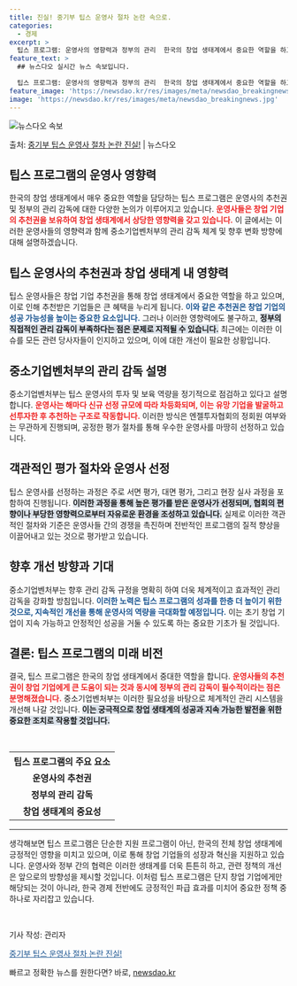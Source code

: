 ```yaml
---
title: 진실! 중기부 팁스 운영사 절차 논란 속으로.
categories:
  - 경제
excerpt: >
  팁스 프로그램: 운영사의 영향력과 정부의 관리  한국의 창업 생태계에서 중요한 역할을 하고 있는 팁스 프로그…
feature_text: >
  ## 뉴스다오 실시간 뉴스 속보입니다.

  팁스 프로그램: 운영사의 영향력과 정부의 관리  한국의 창업 생태계에서 중요한 역할을 하고 있는 팁스 프로그…
feature_image: 'https://newsdao.kr/res/images/meta/newsdao_breakingnews.jpg'
image: 'https://newsdao.kr/res/images/meta/newsdao_breakingnews.jpg'
---
```


![뉴스다오 속보](https://newsdao.kr/res/images/meta/newsdao_breakingnews.jpg)

<p>출처: <a href="https://newsdao.kr/5072" rel="dofollow">중기부 팁스 운영사 절차 논란 진실!</a> | 뉴스다오</p>

<h2 data-ke-size="size26">팁스 프로그램의 운영사 영향력</h2>

<p data-ke-size="size16">한국의 창업 생태계에서 매우 중요한 역할을 담당하는 팁스 프로그램은 운영사의 추천권 및 정부의 관리 감독에 대한 다양한 논의가 이루어지고 있습니다. <b><span style="color: #ee2323;">운영사들은 창업 기업의 추천권을 보유하여 창업 생태계에서 상당한 영향력을 갖고 있습니다.</span></b> 이 글에서는 이러한 운영사들의 영향력과 함께 중소기업벤처부의 관리 감독 체계 및 향후 변화 방향에 대해 설명하겠습니다.</p>

<h2 data-ke-size="size26">팁스 운영사의 추천권과 창업 생태계 내 영향력</h2>

<p data-ke-size="size16">팁스 운영사들은 창업 기업 추천권을 통해 창업 생태계에서 중요한 역할을 하고 있으며, 이로 인해 추천받은 기업들은 큰 혜택을 누리게 됩니다. <b><span style="color: #1a5490;">이와 같은 추천권은 창업 기업의 성공 가능성을 높이는 중요한 요소입니다.</span></b> 그러나 이러한 영향력에도 불구하고, <b><span style="background-color: #21538527;">정부의 직접적인 관리 감독이 부족하다는 점은 문제로 지적될 수 있습니다.</span></b> 최근에는 이러한 이슈를 모든 관련 당사자들이 인지하고 있으며, 이에 대한 개선이 필요한 상황입니다.</p>

<h2 data-ke-size="size26">중소기업벤처부의 관리 감독 설명</h2>

<p data-ke-size="size16">중소기업벤처부는 팁스 운영사의 투자 및 보육 역량을 정기적으로 점검하고 있다고 설명합니다. <b><span style="color: #ee2323;">운영사는 해마다 신규 선정 규모에 따라 차등화되며, 이는 유망 기업을 발굴하고 선투자한 후 추천하는 구조로 작동합니다.</span></b> 이러한 방식은 엔젤투자협회의 정회원 여부와는 무관하게 진행되며, 공정한 평가 절차를 통해 우수한 운영사를 마땅히 선정하고 있습니다.</p>

<h2 data-ke-size="size26">객관적인 평가 절차와 운영사 선정</h2>

<p data-ke-size="size16">팁스 운영사를 선정하는 과정은 주로 서면 평가, 대면 평가, 그리고 현장 실사 과정을 포함하여 진행됩니다. <b><span style="background-color: #21538527;">이러한 과정을 통해 높은 평가를 받은 운영사가 선정되며, 협회의 편향이나 부당한 영향력으로부터 자유로운 환경을 조성하고 있습니다.</span></b> 실제로 이러한 객관적인 절차와 기준은 운영사들 간의 경쟁을 촉진하며 전반적인 프로그램의 질적 향상을 이끌어내고 있는 것으로 평가받고 있습니다.</p>

<h2 data-ke-size="size26">향후 개선 방향과 기대</h2>

<p data-ke-size="size16">중소기업벤처부는 향후 관리 감독 규정을 명확히 하여 더욱 체계적이고 효과적인 관리 감독을 강화할 방침입니다. <b><span style="color: #1a5490;">이러한 노력은 팁스 프로그램의 성과를 한층 더 높이기 위한 것으로, 지속적인 개선을 통해 운영사의 역량을 극대화할 예정입니다.</span></b> 이는 초기 창업 기업이 지속 가능하고 안정적인 성공을 거둘 수 있도록 하는 중요한 기초가 될 것입니다.</p>

<h2 data-ke-size="size26">결론: 팁스 프로그램의 미래 비전</h2>

<p data-ke-size="size16">결국, 팁스 프로그램은 한국의 창업 생태계에서 중대한 역할을 합니다. <b><span style="color: #ee2323;">운영사들의 추천권이 창업 기업에게 큰 도움이 되는 것과 동시에 정부의 관리 감독이 필수적이라는 점은 분명해졌습니다.</span></b> 중소기업벤처부는 이러한 필요성을 바탕으로 체계적인 관리 시스템을 개선해 나갈 것입니다. <b><span style="background-color: #21538527;">이는 궁극적으로 창업 생태계의 성공과 지속 가능한 발전을 위한 중요한 조치로 작용할 것입니다.</span></b></p>

<p data-ke-size="size16">&nbsp;</p>

<table style="width: 100%;">
  <tr>
    <th style="text-align: center;"><b>팁스 프로그램의 주요 요소</b></th>
  </tr>
  <tr>
    <td style="text-align: center; height: 17px;"><b>운영사의 추천권</b></td>
  </tr>
  <tr>
    <td style="text-align: center; height: 17px;"><b>정부의 관리 감독</b></td>
  </tr>
  <tr>
    <td style="text-align: center; height: 17px;"><b>창업 생태계의 중요성</b></td>
  </tr>
</table>

<hr>

<p data-ke-size="size16">생각해보면 팁스 프로그램은 단순한 지원 프로그램이 아닌, 한국의 전체 창업 생태계에 긍정적인 영향을 미치고 있으며, 이로 통해 창업 기업들의 성장과 혁신을 지원하고 있습니다. 운영사와 정부 간의 협력은 이러한 생태계를 더욱 튼튼히 하고, 관련 정책의 개선은 앞으로의 방향성을 제시할 것입니다. 이처럼 팁스 프로그램은 단지 창업 기업에게만 해당되는 것이 아니라, 한국 경제 전반에도 긍정적인 파급 효과를 미치어 중요한 정책 중 하나로 자리잡고 있습니다.</p>

<p data-ke-size="size16">&nbsp;</p>

<p data-ke-size="size16">기사 작성: 관리자</p>
<p data-ke-size="size16"><a href="https://newsdao.kr/5072" style="color: #1a5490;">중기부 팁스 운영사 절차 논란 진실!</a></p> 

빠르고 정확한 뉴스를 원한다면? 바로, <a href="https://newsdao.kr" rel="dofollow">newsdao.kr</a>


